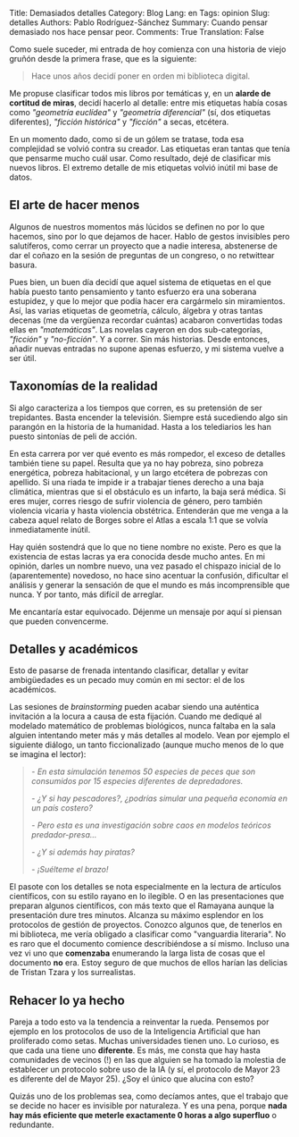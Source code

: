 Title: Demasiados detalles
Category: Blog
Lang: en
Tags: opinion
Slug: detalles
Authors: Pablo Rodríguez-Sánchez
Summary: Cuando pensar demasiado nos hace pensar peor.
Comments: True
Translation: False

Como suele suceder, mi entrada de hoy comienza con una historia de viejo gruñón desde la primera frase, que es la siguiente:

> Hace unos años decidí poner en orden mi biblioteca digital. 

Me propuse clasificar todos mis libros por temáticas y, en un **alarde de cortitud de miras**, decidí hacerlo al detalle: entre mis etiquetas había cosas como _"geometría euclídea"_ y _"geometría diferencial"_  (sí, dos etiquetas diferentes), _"ficción histórica"_ y _"ficción"_ a secas, etcétera. 

En un momento dado, como si de un gólem se tratase, toda esa complejidad se volvió contra su creador. Las etiquetas eran tantas que tenía que pensarme mucho cuál usar. Como resultado, dejé de clasificar mis nuevos libros. El extremo detalle de mis etiquetas volvió inútil mi base de datos.

## El arte de hacer menos
Algunos de nuestros momentos más lúcidos se definen no por lo que hacemos, sino por lo que dejamos de hacer. Hablo de gestos invisibles pero salutíferos, como cerrar un proyecto que a nadie interesa, abstenerse de dar el coñazo en la sesión de preguntas de un congreso, o no retwittear basura. 

Pues bien, un buen día decidí que aquel sistema de etiquetas en el que había puesto tanto pensamiento y tanto esfuerzo era una soberana estupidez, y que lo mejor que podía hacer era cargármelo sin miramientos. Así, las varias etiquetas de geometría, cálculo, álgebra y otras tantas decenas (me da vergüenza recordar cuántas) acabaron convertidas todas ellas en _"matemáticas"_. Las novelas cayeron en dos sub-categorías, _"ficción"_ y _"no-ficción"_. Y a correr. Sin más historias. Desde entonces, añadir nuevas entradas no supone apenas esfuerzo, y mi sistema vuelve a ser útil.

## Taxonomías de la realidad
Si algo caracteriza a los tiempos que corren, es su pretensión de ser trepidantes. Basta encender la televisión. Siempre está sucediendo algo sin parangón en la historia de la humanidad. Hasta a los telediarios les han puesto sintonías de peli de acción.

En esta carrera por ver qué evento es más rompedor, el exceso de detalles también tiene su papel. Resulta que ya no hay pobreza, sino pobreza energética, pobreza habitacional, y un largo etcétera de pobrezas con apellido. Si una riada te impide ir a trabajar tienes derecho a una baja climática, mientras que si el obstáculo es un infarto, la baja será médica. Si eres mujer, corres riesgo de sufrir violencia de género, pero también violencia vicaria y hasta violencia obstétrica. Entenderán que me venga a la cabeza aquel relato de Borges sobre el Atlas a escala 1:1 que se volvía inmediatamente inútil.

Hay quién sostendrá que lo que no tiene nombre no existe. Pero es que la existencia de estas lacras ya era conocida desde mucho antes. En mi opinión, darles un nombre nuevo, una vez pasado el chispazo inicial de lo (aparentemente) novedoso, no hace sino acentuar la confusión, dificultar el análisis y generar la sensación de que el mundo es más incomprensible que nunca. Y por tanto, más difícil de arreglar.

Me encantaría estar equivocado. Déjenme un mensaje por aquí si piensan que pueden convencerme.

## Detalles y académicos
Esto de pasarse de frenada intentando clasificar, detallar y evitar ambigüedades es un pecado muy común en mi sector: el de los académicos.

Las sesiones de _brainstorming_ pueden acabar siendo una auténtica invitación a la locura a causa de esta fijación. Cuando me dediqué al modelado matemático de problemas biológicos, nunca faltaba en la sala alguien intentando meter más y más detalles al modelo. Vean por ejemplo el siguiente diálogo, un tanto ficcionalizado (aunque mucho menos de lo que se imagina el lector):

> \- _En esta simulación tenemos 50 especies de peces que son consumidos por 15 especies diferentes de depredadores._
>
> \- _¿Y si hay pescadores?, ¿podrías simular una pequeña economía en un país costero?_
>
> \- _Pero esta es una investigación sobre caos en modelos teóricos predador-presa..._
>
> \- _¿Y si además hay piratas?_
>
> \- _¡Suélteme el brazo!_

El pasote con los detalles se nota especialmente en la lectura de artículos científicos, con su estilo rayano en lo ilegible. O en las presentaciones que preparan algunos científicos, con más texto que el Ramayana aunque la presentación dure tres minutos. Alcanza su máximo esplendor en los protocolos de gestión de proyectos. Conozco algunos que, de tenerlos en mi biblioteca, me vería obligado a clasificar como "vanguardia literaria". No es raro que el documento comience describiéndose a sí mismo. Incluso una vez vi uno que **comenzaba** enumerando la larga lista de cosas que el documento **no** era. Estoy seguro de que muchos de ellos harían las delicias de Tristan Tzara y los surrealistas.

## Rehacer lo ya hecho
Pareja a todo esto va la tendencia a reinventar la rueda. Pensemos por ejemplo en los protocolos de uso de la Inteligencia Artificial que han proliferado como setas. Muchas universidades tienen uno. Lo curioso, es que cada una tiene uno **diferente**. Es más, me consta que hay hasta comunidades de vecinos (!) en las que alguien se ha tomado la molestia de establecer un protocolo sobre uso de la  IA (y sí, el protocolo de Mayor 23 es diferente del de Mayor 25). ¿Soy el único que alucina con esto?

Quizás uno de los problemas sea, como decíamos antes, que el trabajo que se decide no hacer es invisible por naturaleza. Y es una pena, porque **nada hay más eficiente que meterle exactamente 0 horas a algo superfluo** o redundante.